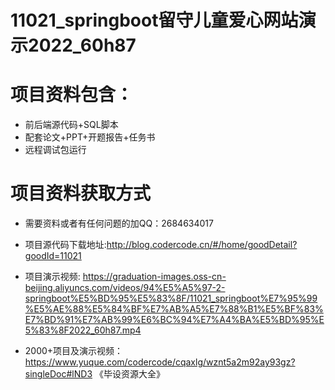 #  11021_springboot留守儿童爱心网站演示2022_60h87
 
# 项目资料包含：
* 前后端源代码+SQL脚本
* 配套论文+PPT+开题报告+任务书
* 远程调试包运行

# 项目资料获取方式
* 需要资料或者有任何问题的加QQ：2684634017
* 项目源代码下载地址:http://blog.codercode.cn/#/home/goodDetail?goodId=11021

* 项目演示视频:  https://graduation-images.oss-cn-beijing.aliyuncs.com/videos/94%E5%A5%97-2-springboot%E5%BD%95%E5%83%8F/11021_springboot%E7%95%99%E5%AE%88%E5%84%BF%E7%AB%A5%E7%88%B1%E5%BF%83%E7%BD%91%E7%AB%99%E6%BC%94%E7%A4%BA%E5%BD%95%E5%83%8F2022_60h87.mp4


* 2000+项目及演示视频：https://www.yuque.com/codercode/cqaxlg/wznt5a2m92ay93gz?singleDoc#lND3 《毕设资源大全》






